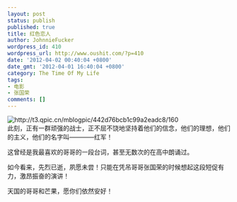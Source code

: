 ```yaml
---
layout: post
status: publish
published: true
title: 红色恋人
author: JohnnieFucker
wordpress_id: 410
wordpress_url: http://www.oushit.com/?p=410
date: '2012-04-02 00:40:04 +0800'
date_gmt: '2012-04-01 16:40:04 +0800'
category: The Time Of My Life
tags:
- 电影
- 张国荣
comments: []
---
```

<p><img src="http://t3.qpic.cn/mblogpic/442d76bcb1c99a2eadc8/160" alt="http://t3.qpic.cn/mblogpic/442d76bcb1c99a2eadc8/160" /><br />
此刻，正有一群顽强的战士，正不屈不饶地坚持着他们的信念，他们的理想，他们的主义，他们的名字叫————红军！</p>
<p>这曾经是我最喜欢的哥哥的一段台词，甚至无数次的在高中朗诵过。</p>
<p>如今看来，先烈已逝，夙愿未尝！只能在凭吊哥哥张国荣的时候想起这段短促有力，激昂振奋的演讲！</p>
<p>天国的哥哥和芒果，愿你们依然安好！</p>
